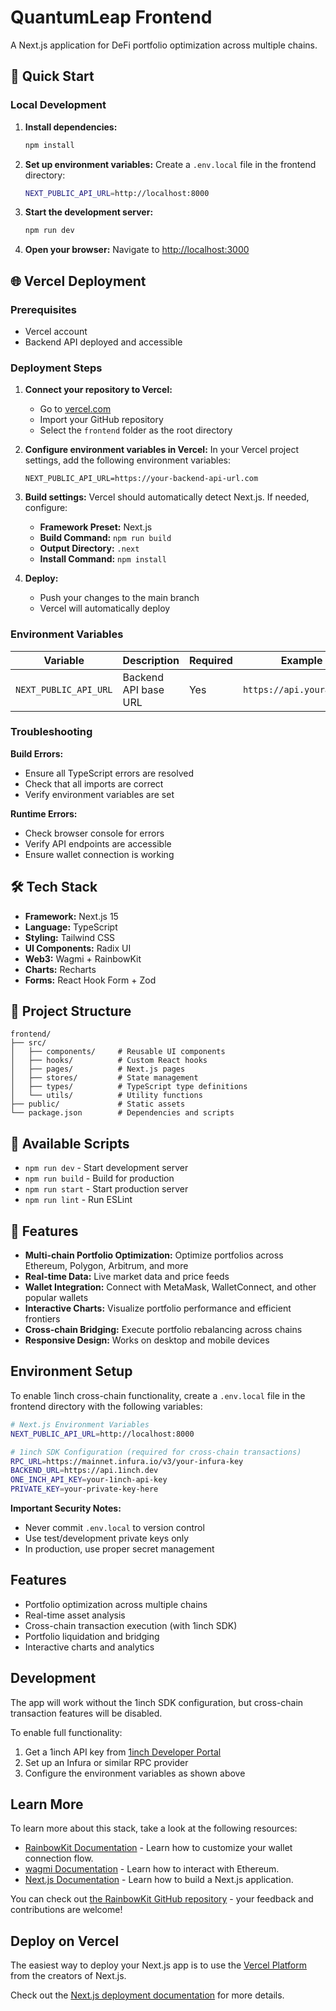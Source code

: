 # QuantumLeap Frontend

A Next.js application for DeFi portfolio optimization across multiple chains.

## 🚀 Quick Start

### Local Development

1. **Install dependencies:**
   ```bash
   npm install
   ```

2. **Set up environment variables:**
   Create a `.env.local` file in the frontend directory:
   ```bash
   NEXT_PUBLIC_API_URL=http://localhost:8000
   ```

3. **Start the development server:**
   ```bash
   npm run dev
   ```

4. **Open your browser:**
   Navigate to [http://localhost:3000](http://localhost:3000)

## 🌐 Vercel Deployment

### Prerequisites
- Vercel account
- Backend API deployed and accessible

### Deployment Steps

1. **Connect your repository to Vercel:**
   - Go to [vercel.com](https://vercel.com)
   - Import your GitHub repository
   - Select the `frontend` folder as the root directory

2. **Configure environment variables in Vercel:**
   In your Vercel project settings, add the following environment variables:
   
   ```
   NEXT_PUBLIC_API_URL=https://your-backend-api-url.com
   ```

3. **Build settings:**
   Vercel should automatically detect Next.js. If needed, configure:
   - **Framework Preset:** Next.js
   - **Build Command:** `npm run build`
   - **Output Directory:** `.next`
   - **Install Command:** `npm install`

4. **Deploy:**
   - Push your changes to the main branch
   - Vercel will automatically deploy

### Environment Variables

| Variable | Description | Required | Example |
|----------|-------------|----------|---------|
| `NEXT_PUBLIC_API_URL` | Backend API base URL | Yes | `https://api.yourapp.com` |

### Troubleshooting

**Build Errors:**
- Ensure all TypeScript errors are resolved
- Check that all imports are correct
- Verify environment variables are set

**Runtime Errors:**
- Check browser console for errors
- Verify API endpoints are accessible
- Ensure wallet connection is working

## 🛠 Tech Stack

- **Framework:** Next.js 15
- **Language:** TypeScript
- **Styling:** Tailwind CSS
- **UI Components:** Radix UI
- **Web3:** Wagmi + RainbowKit
- **Charts:** Recharts
- **Forms:** React Hook Form + Zod

## 📁 Project Structure

```
frontend/
├── src/
│   ├── components/     # Reusable UI components
│   ├── hooks/          # Custom React hooks
│   ├── pages/          # Next.js pages
│   ├── stores/         # State management
│   ├── types/          # TypeScript type definitions
│   └── utils/          # Utility functions
├── public/             # Static assets
└── package.json        # Dependencies and scripts
```

## 🔧 Available Scripts

- `npm run dev` - Start development server
- `npm run build` - Build for production
- `npm run start` - Start production server
- `npm run lint` - Run ESLint

## 🌟 Features

- **Multi-chain Portfolio Optimization:** Optimize portfolios across Ethereum, Polygon, Arbitrum, and more
- **Real-time Data:** Live market data and price feeds
- **Wallet Integration:** Connect with MetaMask, WalletConnect, and other popular wallets
- **Interactive Charts:** Visualize portfolio performance and efficient frontiers
- **Cross-chain Bridging:** Execute portfolio rebalancing across chains
- **Responsive Design:** Works on desktop and mobile devices

## Environment Setup

To enable 1inch cross-chain functionality, create a `.env.local` file in the frontend directory with the following variables:

```bash
# Next.js Environment Variables
NEXT_PUBLIC_API_URL=http://localhost:8000

# 1inch SDK Configuration (required for cross-chain transactions)
RPC_URL=https://mainnet.infura.io/v3/your-infura-key
BACKEND_URL=https://api.1inch.dev
ONE_INCH_API_KEY=your-1inch-api-key
PRIVATE_KEY=your-private-key-here
```

**Important Security Notes:**
- Never commit `.env.local` to version control
- Use test/development private keys only
- In production, use proper secret management

## Features

- Portfolio optimization across multiple chains
- Real-time asset analysis
- Cross-chain transaction execution (with 1inch SDK)
- Portfolio liquidation and bridging
- Interactive charts and analytics

## Development

The app will work without the 1inch SDK configuration, but cross-chain transaction features will be disabled.

To enable full functionality:
1. Get a 1inch API key from [1inch Developer Portal](https://portal.1inch.dev/)
2. Set up an Infura or similar RPC provider
3. Configure the environment variables as shown above

## Learn More

To learn more about this stack, take a look at the following resources:

- [RainbowKit Documentation](https://rainbowkit.com) - Learn how to customize your wallet connection flow.
- [wagmi Documentation](https://wagmi.sh) - Learn how to interact with Ethereum.
- [Next.js Documentation](https://nextjs.org/docs) - Learn how to build a Next.js application.

You can check out [the RainbowKit GitHub repository](https://github.com/rainbow-me/rainbowkit) - your feedback and contributions are welcome!

## Deploy on Vercel

The easiest way to deploy your Next.js app is to use the [Vercel Platform](https://vercel.com/new?utm_medium=default-template&filter=next.js&utm_source=create-next-app&utm_campaign=create-next-app-readme) from the creators of Next.js.

Check out the [Next.js deployment documentation](https://nextjs.org/docs/deployment) for more details.
